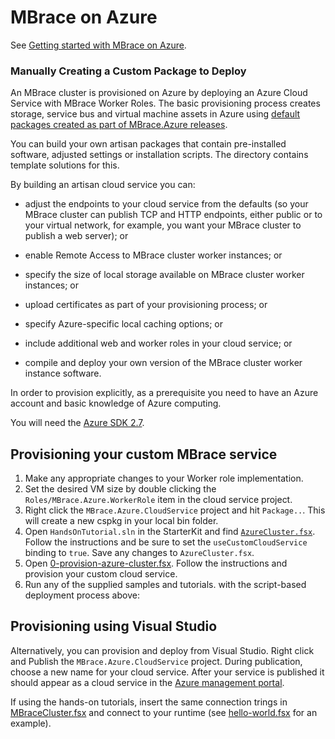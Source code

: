 # MBrace on Azure


See [Getting started with MBrace on Azure](http://mbrace.io/#try-azure).

###  Manually Creating a Custom Package to Deploy

An MBrace cluster is provisioned on Azure by deploying an Azure Cloud Service with MBrace Worker Roles.
The basic provisioning process creates storage, service bus and virtual machine assets in Azure using
[default packages created as part of MBrace.Azure releases](https://github.com/mbraceproject/MBrace.Azure/releases).

You can build your own artisan packages that contain pre-installed software, adjusted settings or installation scripts.
The directory contains template solutions for this.

By building an artisan cloud service you can:

* adjust the endpoints to your cloud service from the defaults (so your MBrace cluster can publish 
  TCP and HTTP endpoints, either public or to your virtual network, 
  for example, you want your MBrace cluster to publish a web server); or

* enable Remote Access to MBrace cluster worker instances; or

* specify the size of local storage available on MBrace cluster worker instances; or

* upload certificates as part of your provisioning process; or

* specify Azure-specific local caching options; or

* include additional web and worker roles in your cloud service; or

* compile and deploy your own version of the MBrace cluster worker instance software. 

In order to provision explicitly, as a prerequisite you need 
to have an Azure account and basic knowledge of Azure computing.

You will need the [Azure SDK 2.7](http://azure.microsoft.com/en-us/downloads/).

## Provisioning your custom MBrace service

1. Make any appropriate changes to your Worker role implementation.
2. Set the desired VM size by double clicking the `Roles/MBrace.Azure.WorkerRole` item in the cloud service project.
3. Right click the `MBrace.Azure.CloudService` project and hit `Package..`. This will create a new cspkg in your local bin folder.
4. Open `HandsOnTutorial.sln` in the StarterKit and find [`AzureCluster.fsx`](https://github.com/mbraceproject/MBrace.StarterKit/blob/master/HandsOnTutorial/AzureCluster.fsx). Follow the instructions and be sure to set the `useCustomCloudService` binding to `true`. Save any changes to `AzureCluster.fsx`.
5. Open [0-provision-azure-cluster.fsx](https://github.com/mbraceproject/MBrace.StarterKit/blob/master/HandsOnTutorial/0-provision-azure-cluster.fsx). Follow the instructions and provision your custom cloud service.
6. Run any of the supplied samples and tutorials.
   with the script-based deployment process above:

## Provisioning using Visual Studio

Alternatively, you can provision and deploy from Visual Studio. Right click and Publish the `MBrace.Azure.CloudService` project. During publication, choose a new name for your cloud service. After your service is published it should appear as a cloud service in the [Azure management portal](https://manage.windowsazure.com/).

If using the hands-on tutorials, insert the same connection trings in [MBraceCluster.fsx](../HandsOnTutorial/AzureCluster.fsx#L24) and connect 
to your runtime (see [hello-world.fsx](../HandsOnTutorial/1-hello-world.fsx) for an example).
